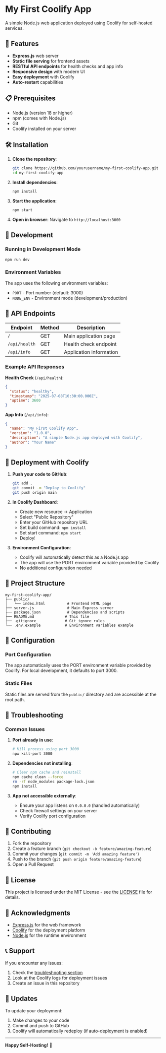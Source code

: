 # My First Coolify App

A simple Node.js web application deployed using Coolify for self-hosted services.

## 🚀 Features

- **Express.js** web server
- **Static file serving** for frontend assets
- **RESTful API endpoints** for health checks and app info
- **Responsive design** with modern UI
- **Easy deployment** with Coolify
- **Auto-restart** capabilities

## 📋 Prerequisites

- Node.js (version 18 or higher)
- npm (comes with Node.js)
- Git
- Coolify installed on your server

## 🛠️ Installation

1. **Clone the repository**:
   ```bash
   git clone https://github.com/yourusername/my-first-coolify-app.git
   cd my-first-coolify-app
   ```

2. **Install dependencies**:
   ```bash
   npm install
   ```

3. **Start the application**:
   ```bash
   npm start
   ```

4. **Open in browser**:
   Navigate to `http://localhost:3000`

## 🔧 Development

### Running in Development Mode
```bash
npm run dev
```

### Environment Variables
The app uses the following environment variables:
- `PORT` - Port number (default: 3000)
- `NODE_ENV` - Environment mode (development/production)

## 📡 API Endpoints

| Endpoint | Method | Description |
|----------|--------|-------------|
| `/` | GET | Main application page |
| `/api/health` | GET | Health check endpoint |
| `/api/info` | GET | Application information |

### Example API Responses

**Health Check** (`/api/health`):
```json
{
  "status": "healthy",
  "timestamp": "2025-07-08T10:30:00.000Z",
  "uptime": 3600
}
```

**App Info** (`/api/info`):
```json
{
  "name": "My First Coolify App",
  "version": "1.0.0",
  "description": "A simple Node.js app deployed with Coolify",
  "author": "Your Name"
}
```

## 🚀 Deployment with Coolify

1. **Push your code to GitHub**:
   ```bash
   git add .
   git commit -m "Deploy to Coolify"
   git push origin main
   ```

2. **In Coolify Dashboard**:
   - Create new resource → Application
   - Select "Public Repository"
   - Enter your GitHub repository URL
   - Set build command: `npm install`
   - Set start command: `npm start`
   - Deploy!

3. **Environment Configuration**:
   - Coolify will automatically detect this as a Node.js app
   - The app will use the PORT environment variable provided by Coolify
   - No additional configuration needed

## 📁 Project Structure

```
my-first-coolify-app/
├── public/
│   └── index.html          # Frontend HTML page
├── server.js               # Main Express server
├── package.json            # Dependencies and scripts
├── README.md              # This file
├── .gitignore             # Git ignore rules
└── .env.example           # Environment variables example
```

## 🔧 Configuration

### Port Configuration
The app automatically uses the PORT environment variable provided by Coolify. For local development, it defaults to port 3000.

### Static Files
Static files are served from the `public/` directory and are accessible at the root path.

## 🐛 Troubleshooting

### Common Issues

1. **Port already in use**:
   ```bash
   # Kill process using port 3000
   npx kill-port 3000
   ```

2. **Dependencies not installing**:
   ```bash
   # Clear npm cache and reinstall
   npm cache clean --force
   rm -rf node_modules package-lock.json
   npm install
   ```

3. **App not accessible externally**:
   - Ensure your app listens on `0.0.0.0` (handled automatically)
   - Check firewall settings on your server
   - Verify Coolify port configuration

## 🤝 Contributing

1. Fork the repository
2. Create a feature branch (`git checkout -b feature/amazing-feature`)
3. Commit your changes (`git commit -m 'Add amazing feature'`)
4. Push to the branch (`git push origin feature/amazing-feature`)
5. Open a Pull Request

## 📝 License

This project is licensed under the MIT License - see the [LICENSE](LICENSE) file for details.

## 🙏 Acknowledgments

- [Express.js](https://expressjs.com/) for the web framework
- [Coolify](https://coolify.io/) for the deployment platform
- [Node.js](https://nodejs.org/) for the runtime environment

## 📞 Support

If you encounter any issues:
1. Check the [troubleshooting section](#-troubleshooting)
2. Look at the Coolify logs for deployment issues
3. Create an issue in this repository

## 🔄 Updates

To update your deployment:
1. Make changes to your code
2. Commit and push to GitHub
3. Coolify will automatically redeploy (if auto-deployment is enabled)

---

**Happy Self-Hosting!** 🎉
